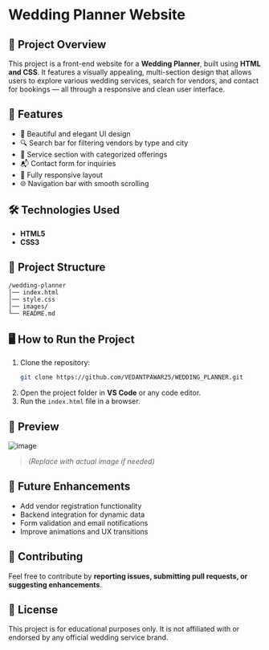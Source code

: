 
# **Wedding Planner Website**  

## 📌 **Project Overview**  
This project is a front-end website for a **Wedding Planner**, built using **HTML and CSS**. It features a visually appealing, multi-section design that allows users to explore various wedding services, search for vendors, and contact for bookings — all through a responsive and clean user interface.  

## 🚀 **Features**  
- 💍 Beautiful and elegant UI design  
- 🔍 Search bar for filtering vendors by type and city  
- 📝 Service section with categorized offerings  
- 📬 Contact form for inquiries  
- 📱 Fully responsive layout  
- 🌐 Navigation bar with smooth scrolling  

## 🛠 **Technologies Used**  
- **HTML5**  
- **CSS3**  

## 📂 **Project Structure**  
```
/wedding-planner
│── index.html
│── style.css
│── images/
└── README.md
```

## 🖥 **How to Run the Project**  
1. Clone the repository:  
   ```sh
   git clone https://github.com/VEDANTPAWAR25/WEDDING_PLANNER.git
   ```
2. Open the project folder in **VS Code** or any code editor.  
3. Run the `index.html` file in a browser.  

## 📸 **Preview**  
![image](https://github.com/VEDANTPAWAR25/WEDDING_PLANNER/blob/main/preview.png)  
> *(Replace with actual image if needed)*

## 🎯 **Future Enhancements**  
- Add vendor registration functionality  
- Backend integration for dynamic data  
- Form validation and email notifications  
- Improve animations and UX transitions  

## 📌 **Contributing**  
Feel free to contribute by **reporting issues, submitting pull requests, or suggesting enhancements**.  

## 📜 **License**  
This project is for educational purposes only. It is not affiliated with or endorsed by any official wedding service brand.
